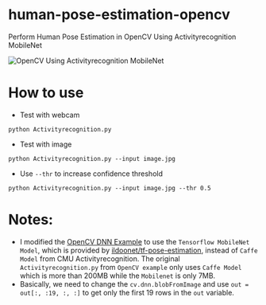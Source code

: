 # human-pose-estimation-opencv
Perform Human Pose Estimation in OpenCV Using Activityrecognition MobileNet

![OpenCV Using Activityrecognition MobileNet](output.JPG)


# How to use

- Test with webcam

```
python Activityrecognition.py
```

- Test with image
```
python Activityrecognition.py --input image.jpg
```

- Use `--thr` to increase confidence threshold

```
python Activityrecognition.py --input image.jpg --thr 0.5
```

# Notes:
- I modified the [OpenCV DNN Example](https://github.com/opencv/opencv/blob/master/samples/dnn/Activityrecognition.py) to use the `Tensorflow MobileNet Model`, which is provided by [ildoonet/tf-pose-estimation](https://github.com/ildoonet/tf-pose-estimation/tree/master/models/graph/mobilenet_thin), instead of `Caffe Model` from CMU Activityrecognition. The original `Activityrecognition.py` from `OpenCV example` only uses `Caffe Model` which is more than 200MB while the `Mobilenet` is only 7MB.
- Basically, we need to change the `cv.dnn.blobFromImage` and use `out = out[:, :19, :, :]` to get only the first 19 rows in the `out` variable.

